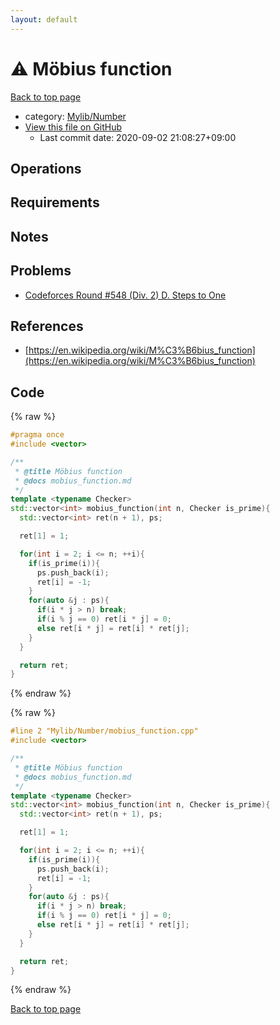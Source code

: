 ```yaml
---
layout: default
---
```


<!-- mathjax config similar to math.stackexchange -->
<script type="text/javascript" async
  src="https://cdnjs.cloudflare.com/ajax/libs/mathjax/2.7.5/MathJax.js?config=TeX-MML-AM_CHTML">
</script>
<script type="text/x-mathjax-config">
  MathJax.Hub.Config({
    TeX: { equationNumbers: { autoNumber: "AMS" }},
    tex2jax: {
      inlineMath: [ ['$','$'] ],
      processEscapes: true
    },
    "HTML-CSS": { matchFontHeight: false },
    displayAlign: "left",
    displayIndent: "2em"
  });
</script>

<script type="text/javascript" src="https://cdnjs.cloudflare.com/ajax/libs/jquery/3.4.1/jquery.min.js"></script>
<script src="https://cdn.jsdelivr.net/npm/jquery-balloon-js@1.1.2/jquery.balloon.min.js" integrity="sha256-ZEYs9VrgAeNuPvs15E39OsyOJaIkXEEt10fzxJ20+2I=" crossorigin="anonymous"></script>
<script type="text/javascript" src="../../../assets/js/copy-button.js"></script>
<link rel="stylesheet" href="../../../assets/css/copy-button.css" />


# :warning: Möbius function

<a href="../../../index.html">Back to top page</a>

* category: <a href="../../../index.html#5fda78fda98ef9fc0f87c6b50d529f19">Mylib/Number</a>
* <a href="{{ site.github.repository_url }}/blob/master/Mylib/Number/mobius_function.cpp">View this file on GitHub</a>
    - Last commit date: 2020-09-02 21:08:27+09:00




## Operations

## Requirements

## Notes

## Problems

- [Codeforces Round #548 (Div. 2) D. Steps to One](https://codeforces.com/contest/1139/problem/D)

## References

- [https://en.wikipedia.org/wiki/M%C3%B6bius_function](https://en.wikipedia.org/wiki/M%C3%B6bius_function)


## Code

<a id="unbundled"></a>
{% raw %}
```cpp
#pragma once
#include <vector>

/**
 * @title Möbius function
 * @docs mobius_function.md
 */
template <typename Checker>
std::vector<int> mobius_function(int n, Checker is_prime){
  std::vector<int> ret(n + 1), ps;

  ret[1] = 1;

  for(int i = 2; i <= n; ++i){
    if(is_prime(i)){
      ps.push_back(i);
      ret[i] = -1;
    }
    for(auto &j : ps){
      if(i * j > n) break;
      if(i % j == 0) ret[i * j] = 0;
      else ret[i * j] = ret[i] * ret[j];
    }
  }

  return ret;
}

```
{% endraw %}

<a id="bundled"></a>
{% raw %}
```cpp
#line 2 "Mylib/Number/mobius_function.cpp"
#include <vector>

/**
 * @title Möbius function
 * @docs mobius_function.md
 */
template <typename Checker>
std::vector<int> mobius_function(int n, Checker is_prime){
  std::vector<int> ret(n + 1), ps;

  ret[1] = 1;

  for(int i = 2; i <= n; ++i){
    if(is_prime(i)){
      ps.push_back(i);
      ret[i] = -1;
    }
    for(auto &j : ps){
      if(i * j > n) break;
      if(i % j == 0) ret[i * j] = 0;
      else ret[i * j] = ret[i] * ret[j];
    }
  }

  return ret;
}

```
{% endraw %}

<a href="../../../index.html">Back to top page</a>


